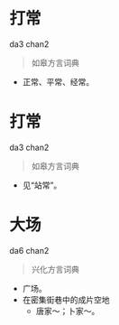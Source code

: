 # 打常
da3 chan2
> 如皋方言词典
- 正常、平常、经常。

# 打常
da3 chan2
> 如皋方言词典
- 见“站常”。

# 大场
da6 chan2
> 兴化方言词典
- 广场。
- 在密集街巷中的成片空地
  - 唐家～；卜家～。
